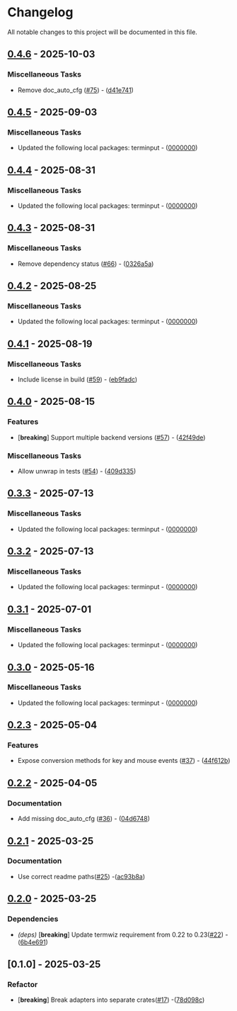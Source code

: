 # Changelog

All notable changes to this project will be documented in this file.

## [0.4.6](https://github.com/aschey/terminput/compare/terminput-termwiz-v0.4.5..terminput-termwiz-v0.4.6) - 2025-10-03

### Miscellaneous Tasks

- Remove doc_auto_cfg ([#75](https://github.com/aschey/terminput/issues/75)) - ([d41e741](https://github.com/aschey/terminput/commit/d41e7414f322dbc04550c9b6b4abdeeb4b0ac8ec))


## [0.4.5](https://github.com/aschey/terminput/compare/terminput-termwiz-v0.4.4..terminput-termwiz-v0.4.5) - 2025-09-03

### Miscellaneous Tasks

- Updated the following local packages: terminput - ([0000000](https://github.com/aschey/terminput/commit/0000000))

## [0.4.4](https://github.com/aschey/terminput/compare/terminput-termwiz-v0.4.3..terminput-termwiz-v0.4.4) - 2025-08-31

### Miscellaneous Tasks

- Updated the following local packages: terminput - ([0000000](https://github.com/aschey/terminput/commit/0000000))

## [0.4.3](https://github.com/aschey/terminput/compare/terminput-termwiz-v0.4.2..terminput-termwiz-v0.4.3) - 2025-08-31

### Miscellaneous Tasks

- Remove dependency status ([#66](https://github.com/aschey/terminput/issues/66)) - ([0326a5a](https://github.com/aschey/terminput/commit/0326a5a0c0249a07ec226bfcbb007c00b43db489))

## [0.4.2](https://github.com/aschey/terminput/compare/terminput-termwiz-v0.4.1..terminput-termwiz-v0.4.2) - 2025-08-25

### Miscellaneous Tasks

- Updated the following local packages: terminput - ([0000000](https://github.com/aschey/terminput/commit/0000000))

## [0.4.1](https://github.com/aschey/terminput/compare/terminput-termwiz-v0.4.0..terminput-termwiz-v0.4.1) - 2025-08-19

### Miscellaneous Tasks

- Include license in build ([#59](https://github.com/aschey/terminput/issues/59)) - ([eb9fadc](https://github.com/aschey/terminput/commit/eb9fadc58bb9d8f1ddef2e1d44738257e9c519f0))

## [0.4.0](https://github.com/aschey/terminput/compare/terminput-termwiz-v0.3.3..terminput-termwiz-v0.4.0) - 2025-08-15

### Features

- [**breaking**] Support multiple backend versions ([#57](https://github.com/aschey/terminput/issues/57)) - ([42f49de](https://github.com/aschey/terminput/commit/42f49ded1cd86f91cbb9560c8036cea01a827ea9))

### Miscellaneous Tasks

- Allow unwrap in tests ([#54](https://github.com/aschey/terminput/issues/54)) - ([409d335](https://github.com/aschey/terminput/commit/409d335c51af05f6fa53b7ac6b748d3e60df28ad))

## [0.3.3](https://github.com/aschey/terminput/compare/terminput-termwiz-v0.3.2..terminput-termwiz-v0.3.3) - 2025-07-13

### Miscellaneous Tasks

- Updated the following local packages: terminput - ([0000000](https://github.com/aschey/terminput/commit/0000000))

## [0.3.2](https://github.com/aschey/terminput/compare/terminput-termwiz-v0.3.1..terminput-termwiz-v0.3.2) - 2025-07-13

### Miscellaneous Tasks

- Updated the following local packages: terminput - ([0000000](https://github.com/aschey/terminput/commit/0000000))

## [0.3.1](https://github.com/aschey/terminput/compare/terminput-termwiz-v0.3.0..terminput-termwiz-v0.3.1) - 2025-07-01

### Miscellaneous Tasks

- Updated the following local packages: terminput - ([0000000](https://github.com/aschey/terminput/commit/0000000))

## [0.3.0](https://github.com/aschey/terminput/compare/terminput-termwiz-v0.2.3..terminput-termwiz-v0.3.0) - 2025-05-16

### Miscellaneous Tasks

- Updated the following local packages: terminput - ([0000000](https://github.com/aschey/terminput/commit/0000000))

## [0.2.3](https://github.com/aschey/terminput/compare/terminput-termwiz-v0.2.2..terminput-termwiz-v0.2.3) - 2025-05-04

### Features

- Expose conversion methods for key and mouse events ([#37](https://github.com/aschey/terminput/issues/37)) - ([44f612b](https://github.com/aschey/terminput/commit/44f612bd825563894bae5d9b2a6bd4a1165b43a7))

## [0.2.2](https://github.com/aschey/terminput/compare/terminput-termwiz-v0.2.1..terminput-termwiz-v0.2.2) - 2025-04-05

### Documentation

- Add missing doc_auto_cfg ([#36](https://github.com/aschey/terminput/issues/36)) - ([04d6748](https://github.com/aschey/terminput/commit/04d67484b85b73e58b16e9c8ebbb40b53b2a17c3))

## [0.2.1](https://github.com/aschey/terminput/compare/terminput-crossterm-v0.2.0..terminput-crossterm-v0.2.1) - 2025-03-25

### Documentation

- Use correct readme paths([#25](https://github.com/aschey/terminput/issues/25)) -([ac93b8a](https://github.com/aschey/terminput/commit/ac93b8ac5611af6642cee47be58ec528412a3653))

## [0.2.0](https://github.com/aschey/terminput/compare/terminput-termwiz-v0.1.0..terminput-termwiz-v0.2.0) - 2025-03-25

### Dependencies

- _(deps)_ [**breaking**] Update termwiz requirement from 0.22 to 0.23([#22](https://github.com/aschey/terminput/issues/22)) -([6b4e691](https://github.com/aschey/terminput/commit/6b4e6916a261bd853605f8cc534e4083c1ab142e))

## [0.1.0] - 2025-03-25

### Refactor

- [**breaking**] Break adapters into separate crates([#17](https://github.com/aschey/terminput/issues/17)) -([78d098c](https://github.com/aschey/terminput/commit/78d098cf9629a53cab25cd16a488351e95497f69))
